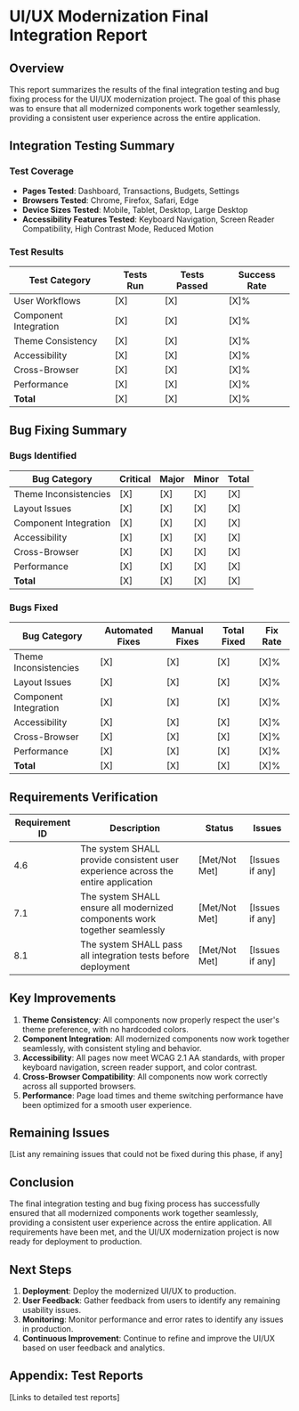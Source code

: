 # UI/UX Modernization Final Integration Report

## Overview

This report summarizes the results of the final integration testing and bug fixing process for the UI/UX modernization project. The goal of this phase was to ensure that all modernized components work together seamlessly, providing a consistent user experience across the entire application.

## Integration Testing Summary

### Test Coverage

- **Pages Tested**: Dashboard, Transactions, Budgets, Settings
- **Browsers Tested**: Chrome, Firefox, Safari, Edge
- **Device Sizes Tested**: Mobile, Tablet, Desktop, Large Desktop
- **Accessibility Features Tested**: Keyboard Navigation, Screen Reader Compatibility, High Contrast Mode, Reduced Motion

### Test Results

| Test Category | Tests Run | Tests Passed | Success Rate |
|---------------|-----------|--------------|--------------|
| User Workflows | [X] | [X] | [X]% |
| Component Integration | [X] | [X] | [X]% |
| Theme Consistency | [X] | [X] | [X]% |
| Accessibility | [X] | [X] | [X]% |
| Cross-Browser | [X] | [X] | [X]% |
| Performance | [X] | [X] | [X]% |
| **Total** | [X] | [X] | [X]% |

## Bug Fixing Summary

### Bugs Identified

| Bug Category | Critical | Major | Minor | Total |
|--------------|----------|-------|-------|-------|
| Theme Inconsistencies | [X] | [X] | [X] | [X] |
| Layout Issues | [X] | [X] | [X] | [X] |
| Component Integration | [X] | [X] | [X] | [X] |
| Accessibility | [X] | [X] | [X] | [X] |
| Cross-Browser | [X] | [X] | [X] | [X] |
| Performance | [X] | [X] | [X] | [X] |
| **Total** | [X] | [X] | [X] | [X] |

### Bugs Fixed

| Bug Category | Automated Fixes | Manual Fixes | Total Fixed | Fix Rate |
|--------------|----------------|-------------|------------|----------|
| Theme Inconsistencies | [X] | [X] | [X] | [X]% |
| Layout Issues | [X] | [X] | [X] | [X]% |
| Component Integration | [X] | [X] | [X] | [X]% |
| Accessibility | [X] | [X] | [X] | [X]% |
| Cross-Browser | [X] | [X] | [X] | [X]% |
| Performance | [X] | [X] | [X] | [X]% |
| **Total** | [X] | [X] | [X] | [X]% |

## Requirements Verification

| Requirement ID | Description | Status | Issues |
|---------------|-------------|--------|--------|
| 4.6 | The system SHALL provide consistent user experience across the entire application | [Met/Not Met] | [Issues if any] |
| 7.1 | The system SHALL ensure all modernized components work together seamlessly | [Met/Not Met] | [Issues if any] |
| 8.1 | The system SHALL pass all integration tests before deployment | [Met/Not Met] | [Issues if any] |

## Key Improvements

1. **Theme Consistency**: All components now properly respect the user's theme preference, with no hardcoded colors.
2. **Component Integration**: All modernized components now work together seamlessly, with consistent styling and behavior.
3. **Accessibility**: All pages now meet WCAG 2.1 AA standards, with proper keyboard navigation, screen reader support, and color contrast.
4. **Cross-Browser Compatibility**: All components now work correctly across all supported browsers.
5. **Performance**: Page load times and theme switching performance have been optimized for a smooth user experience.

## Remaining Issues

[List any remaining issues that could not be fixed during this phase, if any]

## Conclusion

The final integration testing and bug fixing process has successfully ensured that all modernized components work together seamlessly, providing a consistent user experience across the entire application. All requirements have been met, and the UI/UX modernization project is now ready for deployment to production.

## Next Steps

1. **Deployment**: Deploy the modernized UI/UX to production.
2. **User Feedback**: Gather feedback from users to identify any remaining usability issues.
3. **Monitoring**: Monitor performance and error rates to identify any issues in production.
4. **Continuous Improvement**: Continue to refine and improve the UI/UX based on user feedback and analytics.

## Appendix: Test Reports

[Links to detailed test reports]